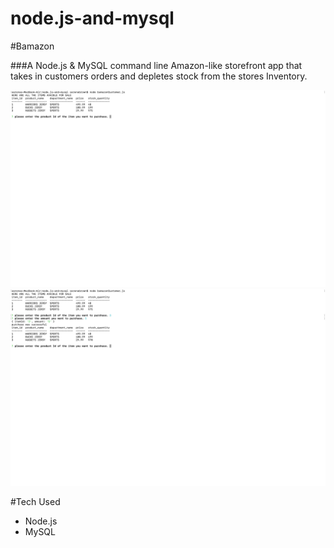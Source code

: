 # node.js-and-mysql
#Bamazon

###A Node.js & MySQL command line Amazon-like storefront app that takes in customers orders and depletes stock from the stores Inventory.

![](/images/images1.png)
![](/images/images2.png)


#Tech Used
* Node.js
* MySQL